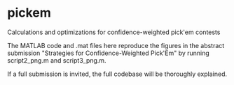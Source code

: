 # pickem
Calculations and optimizations for confidence-weighted pick'em contests

The MATLAB code and .mat files here reproduce the figures in the abstract submission
"Strategies for Confidence-Weighted Pick'Em" by running script2_png.m and script3_png.m.

If a full submission is invited, the full codebase will be thoroughly explained.
